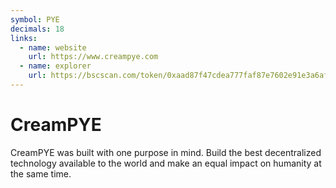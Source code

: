 ```yaml
---
symbol: PYE
decimals: 18
links:
  - name: website
    url: https://www.creampye.com
  - name: explorer
    url: https://bscscan.com/token/0xaad87f47cdea777faf87e7602e91e3a6afbe4d57
---
```


# CreamPYE

CreamPYE was built with one purpose in mind. Build the best decentralized technology available to the world and make an equal impact on humanity at the same time.
